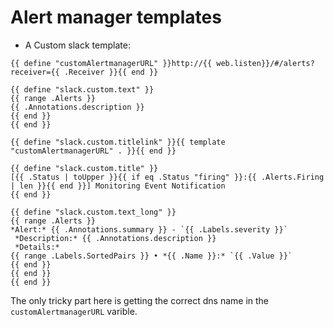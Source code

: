 # Alert manager templates

* A Custom slack template:

```
{{ define "customAlertmanagerURL" }}http://{{ web.listen}}/#/alerts?receiver={{ .Receiver }}{{ end }}

{{ define "slack.custom.text" }}
{{ range .Alerts }}
{{ .Annotations.description }}
{{ end }}
{{ end }}

{{ define "slack.custom.titlelink" }}{{ template "customAlertmanagerURL" . }}{{ end }}

{{ define "slack.custom.title" }}
[{{ .Status | toUpper }}{{ if eq .Status "firing" }}:{{ .Alerts.Firing | len }}{{ end }}] Monitoring Event Notification
{{ end }}

{{ define "slack.custom.text_long" }}
{{ range .Alerts }}
*Alert:* {{ .Annotations.summary }} - `{{ .Labels.severity }}`
 *Description:* {{ .Annotations.description }}
 *Details:*
{{ range .Labels.SortedPairs }} • *{{ .Name }}:* `{{ .Value }}`
{{ end }}
{{ end }}
{{ end }}
```

The only tricky part here is getting the correct dns name in the `customAlertmanagerURL` varible.

